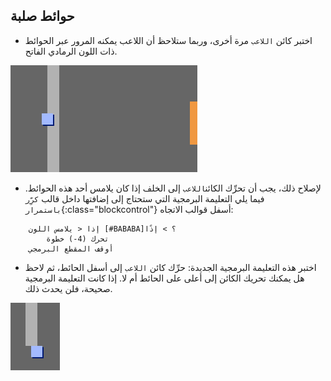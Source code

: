 ## حوائط صلبة

+ اختبر كائن `اللاعب` مرة أخرى، وربما ستلاحظ أن اللاعب يمكنه المرور عبر الحوائط ذات اللون الرمادي الفاتح.

![screenshot](images/world-walls.png)

+ لإصلاح ذلك، يجب أن تحرِّك الكائن`اللاعب` إلى الخلف إذا كان يلامس أحد هذه الحوائط. فيما يلي التعليمة البرمجية التي ستحتاج إلى إضافتها داخل قالب `كرِّر باستمرار`{:class="blockcontrol"} أسفل قوالب الاتجاه:

```blocks
	إذا < يلامس اللون [#BABABA]؟ > إذًا
		تحرك (4-) خطوة
	أوقف المقطع البرمجي
```

+ اختبر هذه التعليمة البرمجية الجديدة: حرِّك كائن `اللاعب` إلى أسفل الحائط، ثم لاحظ هل يمكنك تحريك الكائن إلى أعلى على الحائط أم لا. إذا كانت التعليمة البرمجية صحيحة، فلن يحدث ذلك.

![screenshot](images/world-walls-test.png)
